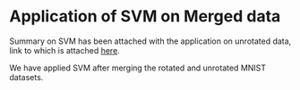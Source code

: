 Application of SVM on Merged data
========================

Summary on SVM has been attached with the application on unrotated data, link to which is attached [here](https://github.com/shubha3/Senior-Mentorship-Summer-Project-2021/blob/main/Application-on-Unrotated-data/SVM/SVM_unrotated.pdf).

We have applied SVM after merging the rotated and unrotated MNIST datasets.
